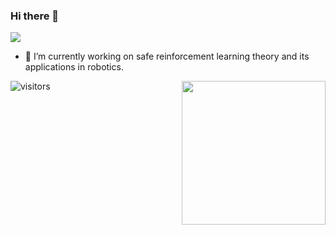 ### Hi there 👋

![](https://visitor-badge.glitch.me/badge?page_id=chauncygu)

- 🔭 I’m currently working on safe reinforcement learning theory and its applications in robotics.


<img align='right' src="https://media.giphy.com/media/M9gbBd9nbDrOTu1Mqx/giphy.gif" width="230">


<!-- **chauncygu/chauncygu** is a ✨ _special_ ✨ repository because its `README.md` (this file) appears on your GitHub profile.

Here are some ideas to get you started:

- 🔭 I’m currently working on safe reinforcement learning theory and its applications in robotics.
- 🌱 I’m currently learning ...
- 👯 I’m looking to collaborate on ...
- 🤔 I’m looking for help with ...
- 💬 Ask me about ...
- 📫 How to reach me: ...
- 😄 Pronouns: ...
- ⚡ Fun fact: ... -->



<!-- [![trophy](https://github-profile-trophy.vercel.app/?username=chauncygu&column=7)](https://github.com/chauncygu)

| <img align="center" src="https://github-readme-stats.vercel.app/api?username=chauncygu&show_icons=true&hide_border=true" /> | <img align="center" src="https://github-readme-streak-stats.herokuapp.com?user=chauncygu&hide_border=true&date_format=M%20j%5B%2C%20Y%5D&ring=7EDDCF&fire=7EDDCF" /> |
| ------------------------------------------------------------ | ------------------------------------------------------------ |
-->
![visitors](https://komarev.com/ghpvc/?username=chauncygu&color=brightgreen) 

<!-- ![](https://visitor-badge.glitch.me/badge?page_id=chauncygu) -->
